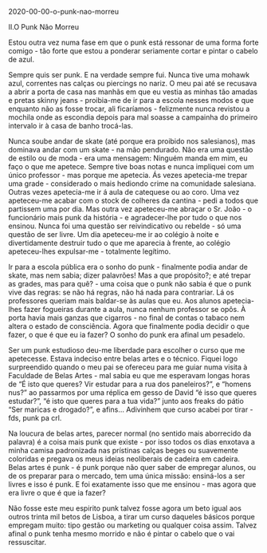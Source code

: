 2020-00-00-o-punk-nao-morreu

II.O Punk Não Morreu

Estou outra vez numa fase em que o punk está ressonar de uma forma forte comigo - tão forte que estou a ponderar seriamente cortar e pintar o cabelo de azul. 

Sempre quis ser punk. E na verdade sempre fui. Nunca tive uma mohawk azul, correntes nas calças ou piercings no nariz. O meu pai até se recusava a abrir a porta de casa nas manhãs em que eu vestia as minhas tão amadas e pretas skinny jeans - proibia-me de ir para a escola nesses modos e que enquanto não as fosse trocar, ali ficaríamos - felizmente nunca revistou a mochila onde as escondia depois para mal soasse a campainha do primeiro intervalo ir à casa de banho trocá-las. 

Nunca soube andar de skate (até porque era proibido nos salesianos), mas dominava andar com um skate - na mão pendurado. Não era uma questão de estilo ou de moda - era uma mensagem: Ninguém manda em mim, eu faço o que me apetece. Sempre tive boas notas e nunca impliquei com um único professor - mas porque me apetecia. Ás vezes apetecia-me trepar uma grade - considerado o mais hediondo crime na comunidade salesiana. Outras vezes apetecia-me ir á aula de catequese ou ao coro. Uma vez apeteceu-me acabar com o stock de colheres da cantina - pedi a todos que partissem uma por dia. Mas outra vez apeteceu-me abraçar o Sr. João - o funcionário mais punk da história - e agradecer-lhe por tudo o que nos ensinou.
Nunca foi uma questão ser reivindicativo ou rebelde - só uma questão de ser livre. Um dia apeteceu-me ir ao colégio à noite e divertidamente destruir tudo o que me aparecia à frente, ao colégio apeteceu-lhes expulsar-me - totalmente legítimo.

Ir para a escola pública era o sonho do punk - finalmente podia andar de skate, mas nem sabia; dizer palavrões! Mas a que propósito?; e até trepar as grades, mas para quê? - uma coisa que o punk não sabia é que o punk vive das regras: se não há regras, não há nada para contrariar. Lá os professores queriam mais baldar-se às aulas que eu. Aos alunos apetecia-lhes fazer fogueiras durante a aula, nunca nenhum professor se opôs. À porta havia mais ganzas que cigarros - no final de contas o tabaco nem altera o estado de consciência. Agora que finalmente podia decidir o que fazer, o que é que eu ia fazer? O sonho do punk era afinal um pesadelo.

Ser um punk estudioso deu-me liberdade para escolher o curso que me apetecesse. Estava indeciso entre belas artes e o técnico. Fiquei logo surpreendido quando o meu pai se ofereceu para me guiar numa visita à Faculdade de Belas Artes - mal sabia eu que me esperavam longas horas de “É isto que queres? Vir estudar para a rua dos paneleiros?”, e “homens nus?” ao passarmos por uma réplica em gesso de David “é isso que queres estudar?”,  “é isto que queres para a tua vida?” junto aos freaks do pátio “Ser maricas e drogado?”, e afins… Adivinhem que curso acabei por tirar - fds, punk pa crl.

Na loucura de belas artes, parecer normal (no sentido mais aborrecido da palavra) é a coisa mais punk que existe - por isso todos os dias enxotava a minha camisa padronizada nas prístinas calças beges ou suavemente coloridas e pregava os meus ideias neoliberais de cadeira em cadeira. Belas artes é punk - é punk porque não quer saber de empregar alunos, ou de os preparar para o mercado, tem uma única missão: ensiná-los a ser livres e isso é punk. E foi exatamente isso que me ensinou - mas agora que era livre o que é que ia fazer?

Não fosse este meu espirito punk talvez fosse agora um beto igual aos outros trinta mil betos de Lisboa, a tirar um curso daqueles básicos porque empregam muito: tipo gestão ou marketing ou qualquer coisa assim. Talvez afinal o punk tenha mesmo morrido e não é pintar o cabelo que o vai ressuscitar.